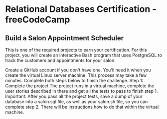 # Relational Databases Certification - freeCodeCamp

## Build a Salon Appointment Scheduler

This is one of the required projects to earn your certification. For this project, you will create an interactive Bash program that uses PostgreSQL to track the customers and appointments for your salon.

Create a GitHub account if you don't have one. You'll need it when you create the virtual Linux server machine. This process may take a few minutes.
Complete both steps below to finish the challenge.
Step 1: Complete the project
The project runs in a virtual machine, complete the user stories described in there and get all the tests to pass to finish step 1.
Important: After you pass all the project tests, save a dump of your database into a salon.sql file, as well as your salon.sh file, so you can complete step 2. There will be instructions how to do that within the virtual machine.
